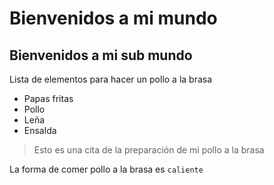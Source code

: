 # Bienvenidos a mi mundo
## Bienvenidos a mi sub mundo


Lista de elementos para hacer un pollo a la brasa
- Papas fritas
- Pollo
- Leña
- Ensalda

> Esto es una cita de la preparación de mi pollo a la brasa

La forma de comer pollo a la brasa es `caliente`



